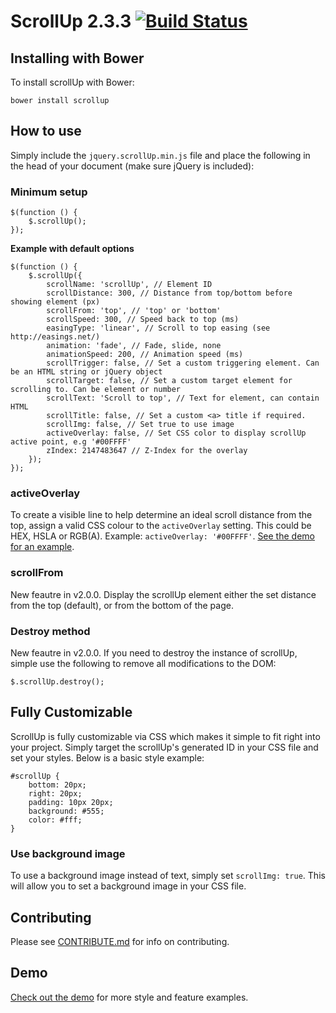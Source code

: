 # ScrollUp 2.3.3 [![Build Status](https://travis-ci.org/markgoodyear/scrollup.png?branch=master)](https://travis-ci.org/markgoodyear/scrollup)

## Installing with Bower
To install scrollUp with Bower:

```
bower install scrollup
```

## How to use
Simply include the `jquery.scrollUp.min.js` file and place the following in the head of your document (make sure jQuery is included):

### Minimum setup

```
$(function () {
    $.scrollUp();
});
```

**Example with default options**

```
$(function () {
    $.scrollUp({
        scrollName: 'scrollUp', // Element ID
        scrollDistance: 300, // Distance from top/bottom before showing element (px)
        scrollFrom: 'top', // 'top' or 'bottom'
        scrollSpeed: 300, // Speed back to top (ms)
        easingType: 'linear', // Scroll to top easing (see http://easings.net/)
        animation: 'fade', // Fade, slide, none
        animationSpeed: 200, // Animation speed (ms)
        scrollTrigger: false, // Set a custom triggering element. Can be an HTML string or jQuery object
        scrollTarget: false, // Set a custom target element for scrolling to. Can be element or number
        scrollText: 'Scroll to top', // Text for element, can contain HTML
        scrollTitle: false, // Set a custom <a> title if required.
        scrollImg: false, // Set true to use image
        activeOverlay: false, // Set CSS color to display scrollUp active point, e.g '#00FFFF'
        zIndex: 2147483647 // Z-Index for the overlay
    });
});
```

### activeOverlay

To create a visible line to help determine an ideal scroll distance from the top, assign a valid CSS colour to the `activeOverlay` setting. This could be HEX, HSLA or RGB(A). Example: `activeOverlay: '#00FFFF'`. <a href="http://markgoodyear.com/labs/scrollup" target="_blank">See the demo for an example</a>.
<p style="text-align: center;"></p>

### scrollFrom

New feautre in v2.0.0. Display the scrollUp element either the set distance from the top (default), or from the bottom of the page.

### Destroy method

New feautre in v2.0.0. If you need to destroy the instance of scrollUp, simple use the following to remove all modifications to the DOM:

```
$.scrollUp.destroy();
```


## Fully Customizable
ScrollUp is fully customizable via CSS which makes it simple to fit right into your project. Simply target the scrollUp's generated ID in your CSS file and set your styles. Below is a basic style example:

```
#scrollUp {
    bottom: 20px;
    right: 20px;
    padding: 10px 20px;
    background: #555;
    color: #fff;
}
```

### Use background image

To use a background image instead of text, simply set `scrollImg: true`. This will allow you to set a background image in your CSS file.

## Contributing
Please see [CONTRIBUTE.md](CONTRIBUTE.md) for info on contributing.

## Demo
<a href="http://markgoodyear.com/labs/scrollup/" target="_blank">Check out the demo</a> for more style and feature examples.
